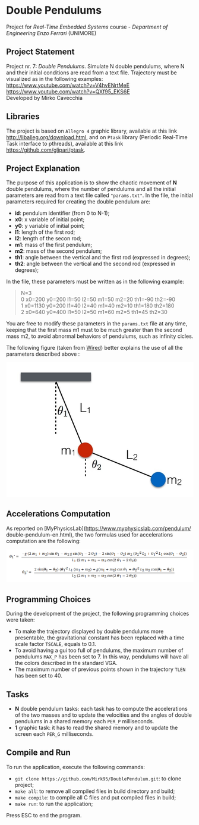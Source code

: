# Double Pendulums
Project for *Real-Time Embedded Systems* course - *Department of Engineering 
Enzo Ferrari* (UNIMORE)

## Project Statement
Project nr. 7: *Double Pendulums*. Simulate N double pendulums, where N and 
their initial conditions are read from a text file. Trajectory must be 
visualized as in the following examples: <br/>
https://www.youtube.com/watch?v=V4hvENrtMeE <br/>
https://www.youtube.com/watch?v=QXf95_EKS6E <br/>
Developed by Mirko Cavecchia

## Libraries
The project is based on `Allegro 4` graphic library, available at this link
http://liballeg.org/download.html, and on `Ptask` library 
(Periodic Real-Time Task interface to pthreads), available at this link 
https://github.com/glipari/ptask.

## Project Explanation
The purpose of this application is to show the chaotic movement of **N** double 
pendulums, where the number of pendulums and all the initial parameters 
are read from a text file called `"params.txt"`.
In the file, the initial parameters required for creating the double pendulum 
are:
- **id**: pendulum identifier (from 0 to N-1);
- **x0**: x variable of initial point;
- **y0**: y variable of initial point;
- **l1**: length of the first rod;
- **l2**: length of the secon rod;
- **m1**: mass of the first pendulum;
- **m2**: mass of the second pendulum;
- **th1**: angle between the vertical and the first rod (expressed in degrees);
- **th2**: angle between the vertical and the second rod (expressed in degrees);

In the file, these parameters must be written as in the following example:
> N=3 </br>
> 0 x0=200 y0=200 l1=50 l2=50 m1=50 m2=20 th1=-90 th2=-90 </br>
> 1 x0=1130 y0=200 l1=40 l2=40 m1=40 m2=10 th1=180 th2=180 </br>
> 2 x0=640 y0=400 l1=50 l2=50 m1=60 m2=5 th1=45 th2=30 </br>

You are free to modify these parameters in the `params.txt` file at any time, 
keeping that the first mass m1 must to be much greater than the second mass m2, 
to avoid abnormal behaviors of pendulums, such as infinity cicles.

The following figure (taken from [Wired](https://www.wired.com/story/fidget-spinners-the-serious-physics-behind-a-double-pendulum-spinner/)) 
better explains the use of all the parameters described above :

<p align="center">
  <img src="https://github.com/Mirk95/DoublePendulum/blob/master/images/Double_Pendulum.jpg">
</p>

## Accelerations Computation
As reported on [MyPhysicsLab](https://www.myphysicslab.com/pendulum/
double-pendulum-en.html), the two formulas used for accelerations computation 
are the following:

<p align="center">
  <img src="https://github.com/Mirk95/DoublePendulum/blob/master/images/Formulas.png">
</p>

## Programming Choices
During the development of the project, the following programming choices were 
taken:
- To make the trajectory displayed by double pendulums more presentable, the 
gravitational constant has been replaced with a time scale factor `TSCALE`, 
equals to 0.1.
- To avoid having a gui too full of pendulums, the maximum number of pendulums 
`MAX_P` has been set to 7. In this way, pendulums will have all the colors 
described in the standard VGA.
- The maximum number of previous points shown in the trajectory `TLEN` has been 
set to 40.

## Tasks
- **N** double pendulum tasks: each task has to compute the accelerations of 
the two masses and to update the velocities and the angles of double pendulums 
in a shared memory each `PER_P` milliseconds.
- **1** graphic task: it has to read the shared memory and to update the screen 
each `PER_G` milliseconds.

## Compile and Run
To run the application, execute the following commands:
- `git clone https://github.com/Mirk95/DoublePendulum.git`: to clone project;
- `make all`: to remove all compiled files in build directory and build;
- `make compile`: to compile all C files and put compiled files in build;
- `make run`: to run the application;

Press ESC to end the program.






